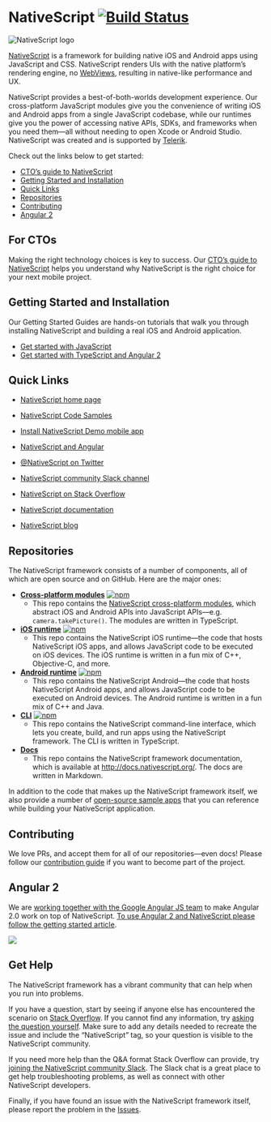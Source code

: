 # NativeScript [![Build Status](https://travis-ci.org/NativeScript/NativeScript.svg?branch=master)](https://travis-ci.org/NativeScript/NativeScript)

![NativeScript logo](http://i.imgur.com/YmNIMqS.png)

[NativeScript](http://www.nativescript.org) is a framework for building native iOS and Android apps using JavaScript and CSS. NativeScript renders UIs with the native platform’s rendering engine, no [WebViews](http://developer.telerik.com/featured/what-is-a-webview/), resulting in native-like performance and UX.

NativeScript provides a best-of-both-worlds development experience. Our cross-platform JavaScript modules give you the convenience of writing iOS and Android apps from a single JavaScript codebase, while our runtimes give you the power of accessing native APIs, SDKs, and frameworks when you need them—all without needing to open Xcode or Android Studio. NativeScript was created and is supported by [Telerik](http://www.telerik.com/).

Check out the links below to get started:

* [CTO’s guide to NativeScript](#for-ctos)
* [Getting Started and Installation](#getting-started-and-installation)
* [Quick Links](#quick-links)
* [Repositories](#repositories)
* [Contributing](#contributing)
* [Angular 2](#angular-2)

## For CTOs

Making the right technology choices is key to success. Our [CTO’s guide to NativeScript](https://www.nativescript.org/ctos-guide) helps you understand why NativeScript is the right choice for your next mobile project.

## Getting Started and Installation

Our Getting Started Guides are hands-on tutorials that walk you through installing NativeScript and building a real iOS and Android application.

* [Get started with JavaScript](http://docs.nativescript.org/tutorial/chapter-0)
* [Get started with TypeScript and Angular 2](http://docs.nativescript.org/angular/tutorial/ng-chapter-0)

## Quick Links

- [NativeScript home page](http://nativescript.org)
- [NativeScript Code Samples](http://docs.nativescript.org/angular/code-samples/overview)
- [Install NativeScript Demo mobile app](https://www.nativescript.org/nativescript-example-application)
- [NativeScript and Angular](http://docs.nativescript.org/angular/tutorial/ng-chapter-0)
- [@NativeScript on Twitter](http://twitter.com/NativeScript)
- [NativeScript community Slack channel](http://developer.telerik.com/wp-login.php?action=slack-invitation)
- [NativeScript on Stack Overflow](http://stackoverflow.com/questions/tagged/nativescript)
- [NativeScript documentation](http://docs.nativescript.org/)

- [NativeScript blog](http://www.nativescript.org/blog)

## Repositories

The NativeScript framework consists of a number of components, all of which are open source and on GitHub. Here are the major ones:

- **[Cross-platform modules](//github.com/NativeScript/NativeScript/)**
    [![npm](https://img.shields.io/npm/dm/tns-core-modules.svg)](https://www.npmjs.com/package/tns-core-modules)
    - This repo contains the [NativeScript cross-platform modules](http://docs.nativescript.org/core-concepts/modules), which abstract iOS and Android APIs into JavaScript APIs—e.g. `camera.takePicture()`. The modules are written in TypeScript.
- **[iOS runtime](//github.com/NativeScript/ios-runtime/)**
    [![npm](https://img.shields.io/npm/dm/tns-ios.svg)](https://www.npmjs.com/package/tns-ios)
    - This repo contains the NativeScript iOS runtime—the code that hosts NativeScript iOS apps, and allows JavaScript code to be executed on iOS devices. The iOS runtime is written in a fun mix of C++, Objective-C, and more.
- **[Android runtime](//github.com/NativeScript/android-runtime)**
    [![npm](https://img.shields.io/npm/dm/tns-android.svg)](https://www.npmjs.com/package/tns-android)
    - This repo contains the NativeScript Android—the code that hosts NativeScript Android apps, and allows JavaScript code to be executed on Android devices. The Android runtime is written in a fun mix of C++ and Java.
- **[CLI](//github.com/NativeScript/nativescript-cli)**
    [![npm](https://img.shields.io/npm/dm/nativescript.svg)](https://www.npmjs.com/package/nativescript)
    - This repo contains the NativeScript command-line interface, which lets you create, build, and run apps using the NativeScript framework. The CLI is written in TypeScript.
- **[Docs](//github.com/NativeScript/docs)**
    - This repo contains the NativeScript framework documentation, which is available at <http://docs.nativescript.org/>. The docs are written in Markdown.

In addition to the code that makes up the NativeScript framework itself, we also provide a number of [open-source sample apps](https://www.nativescript.org/app-samples-with-code) that you can reference while building your NativeScript application.

## Contributing

We love PRs, and accept them for all of our repositories—even docs! Please follow our [contribution guide](https://www.nativescript.org/contribute) if you want to become part of the project.

## Angular 2

We are [working together with the Google Angular JS team](http://angularjs.blogspot.com/2015/12/building-mobile-apps-with-angular-2-and.html) to make Angular 2.0 work on top of NativeScript. [To use Angular 2 and NativeScript please follow the getting started article](http://docs.nativescript.org/angular/tutorial/ng-chapter-0).

![](https://ga-beacon.appspot.com/UA-111455-24/nativescript/nativescript?pixel) 

## Get Help

The NativeScript framework has a vibrant community that can help when you run into problems.

If you have a question, start by seeing if anyone else has encountered the scenario on [Stack Overflow](http://stackoverflow.com/questions/tagged/nativescript). If you cannot find any information, try [asking the question yourself](http://stackoverflow.com/questions/ask/advice?). Make sure to add any details needed to recreate the issue and include the “NativeScript” tag, so your question is visible to the NativeScript community.

If you need more help than the Q&A format Stack Overflow can provide, try [joining the NativeScript community Slack](http://developer.telerik.com/wp-login.php?action=slack-invitation). The Slack chat is a great place to get help troubleshooting problems, as well as connect with other NativeScript developers.

Finally, if you have found an issue with the NativeScript framework itself, please report the problem in the   [Issues](https://github.com/NativeScript/NativeScript/issues).
